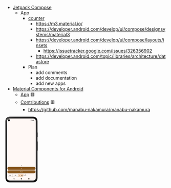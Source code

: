 - [Jetpack Compose](https://developer.android.com/compose)
  - App
    - [counter](counter)
      - https://m3.material.io/
      - https://developer.android.com/develop/ui/compose/designsystems/material3
      - https://developer.android.com/develop/ui/compose/layouts/insets
        - https://issuetracker.google.com/issues/326356902
      - https://developer.android.com/topic/libraries/architecture/datastore
    - Plan
      - add comments
      - add documentation
      - add new apps
- [Material Components for Android](https://github.com/material-components/material-components-android/)
  - [App](https://github.com/manabu-nakamura/app) 🟥
  - [Contributions](https://github.com/material-components/material-components-android/issues?q=author%3Amanabu-nakamura) 🟥
    - https://github.com/manabu-nakamura/manabu-nakamura

<img src="docs/s1.png" width="20%">
